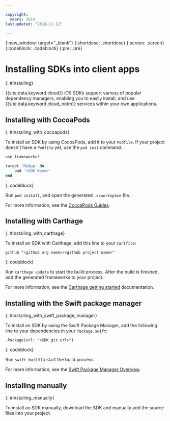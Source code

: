 ```yaml
---

copyright:
  years: 2018
lastupdated: "2018-11-12"

---
```

{:new_window: target="_blank"}
{:shortdesc: .shortdesc}
{:screen: .screen}
{:codeblock: .codeblock}
{:pre: .pre}

# Installing SDKs into client apps
{: #installing}

{{site.data.keyword.cloud}} iOS SDKs support various of popular dependency managers, enabling you to easily install, and use {{site.data.keyword.cloud_notm}} services within your own applications.

## Installing with CocoaPods
{: #installing_with_cocoapods}

To install an SDK by using CocoaPods, add it to your `Podfile`. If your project doesn't have a `Podfile` yet, use the `pod init` command.
```ruby
use_frameworks!

target 'MyApp' do
    pod '<SDK Name>'
end
```
{: codeblock}

Run `pod install`, and open the generated `.xcworkspace` file.

For more information, see the [CocoaPods Guides](https://guides.cocoapods.org/using/index.html).

## Installing with Carthage
{: #installing_with_carthage}

To install an SDK with Carthage, add this line to your `Cartfile`:
```
github "<github org name>/<github project name>"
```
{: codeblock}

Run `carthage update` to start the build process. After the build is finished, add the generated frameworks to your project. 

For more information, see the [Carthage getting started](https://github.com/Carthage/Carthage#getting-started) documentation.

## Installing with the Swift package manager
{: #installing_with_swift_package_manager}

To install an SDK by using the Swift Package Manager, add the following line to your dependencies in your `Package.swift`:
```
.Package(url: "<SDK git url>")
```
{: codeblock}

Run `swift build` to start the build process.

For more information, see the [Swift Package Manager Overview](https://swift.org/package-manager/).

## Installing manually
{: #installing_manually}

To install an SDK manually, download the SDK and manually add the source files into your project.
